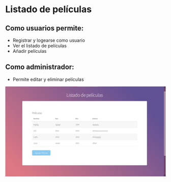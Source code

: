 # Listado de películas

## Como usuarios permite:
* Registrar y logearse como usuario
* Ver el listado de películas
* Añadir películas

## Como administrador:
* Permite editar y eliminar películas

![Lista de películas](imagen.png)
